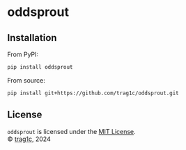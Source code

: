 # oddsprout

## Installation
From PyPI:
```sh
pip install oddsprout
```
From source:
```sh
pip install git+https://github.com/trag1c/oddsprout.git
```

## License
`oddsprout` is licensed under the [MIT License].  
© [trag1c], 2024

[MIT License]: https://opensource.org/license/mit/
[trag1c]: https://github.com/trag1c/